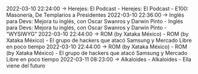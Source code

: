 2022-03-10 22:24:00 -> Herejes: El Podcast - Herejes: El Podcast - E100: Masonería, De Templarios a Presidentes
2022-03-10 22:36:00 -> Inglés para Devs: Mejora tu inglés, con Oscar Swanros y Darwin Pinto - Inglés para Devs: Mejora tu inglés, con Oscar Swanros y Darwin Pinto - “WYSIWYG”
2022-03-10 22:44:00 -> ROM (by Xataka México) - ROM (by Xataka México) - El grupo de hackers que atacó Samsung y Mercado Libre en poco tiempo
2022-03-10 22:44:00 -> ROM (by Xataka México) - ROM (by Xataka México) - El grupo de hackers que atacó Samsung y Mercado Libre en poco tiempo
2022-03-11 08:23:00 -> Alkaloides - Alkaloides - Ella viene del futuro

